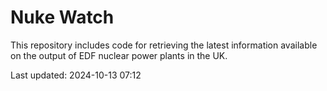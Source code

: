 # Nuke Watch

This repository includes code for retrieving the latest information available on the output of EDF nuclear power plants in the UK.

Last updated: 2024-10-13 07:12
